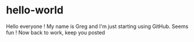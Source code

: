 # hello-world

Hello everyone ! My name is Greg and I'm just starting using GitHub. Seems fun !
Now back to work, keep you posted
